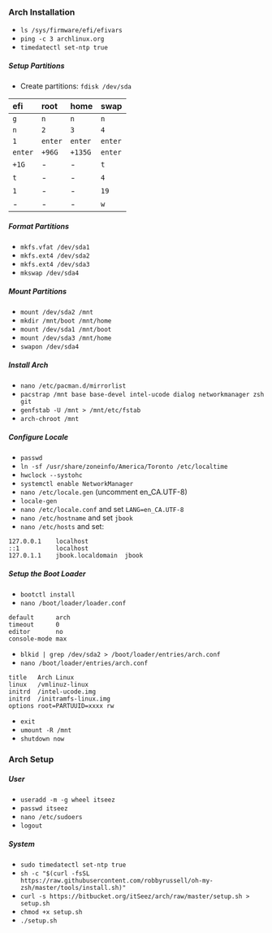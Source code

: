 ### Arch Installation

- `ls /sys/firmware/efi/efivars`
- `ping -c 3 archlinux.org`
- `timedatectl set-ntp true`

##### Setup Partitions

- Create partitions: `fdisk /dev/sda`

|efi    |root   |home   |swap   |
|:------|:------|:------|:------|
|`g`    |`n`    |`n`    |`n`    |
|`n`    |`2`    |`3`    |`4`    |
|`1`    |`enter`|`enter`|`enter`|
|`enter`|`+96G` |`+135G`|`enter`|
|`+1G`  |-      |-      |`t`    |
|`t`    |-      |-      |`4`    |
|`1`    |-      |-      |`19`   |
|-      |-      |-      |`w`    |

##### Format Partitions

- `mkfs.vfat /dev/sda1`
- `mkfs.ext4 /dev/sda2`
- `mkfs.ext4 /dev/sda3`
- `mkswap /dev/sda4`

##### Mount Partitions

- `mount /dev/sda2 /mnt`
- `mkdir /mnt/boot /mnt/home`
- `mount /dev/sda1 /mnt/boot`
- `mount /dev/sda3 /mnt/home`
- `swapon /dev/sda4`

##### Install Arch

- `nano /etc/pacman.d/mirrorlist`
- `pacstrap /mnt base base-devel intel-ucode dialog networkmanager zsh git`
- `genfstab -U /mnt > /mnt/etc/fstab`
- `arch-chroot /mnt`

##### Configure Locale

- `passwd`
- `ln -sf /usr/share/zoneinfo/America/Toronto /etc/localtime`
- `hwclock --systohc`
- `systemctl enable NetworkManager`
- `nano /etc/locale.gen` (uncomment en_CA.UTF-8)
- `locale-gen`
- `nano /etc/locale.conf` and set `LANG=en_CA.UTF-8`
- `nano /etc/hostname` and set `jbook`
- `nano /etc/hosts` and set:

```
127.0.0.1    localhost
::1          localhost
127.0.1.1    jbook.localdomain  jbook
```

##### Setup the Boot Loader

- `bootctl install`
- `nano /boot/loader/loader.conf`

```
default      arch
timeout      0
editor       no
console-mode max
```

- `blkid | grep /dev/sda2 > /boot/loader/entries/arch.conf`
- `nano /boot/loader/entries/arch.conf`

```
title   Arch Linux
linux   /vmlinuz-linux
initrd  /intel-ucode.img
initrd  /initramfs-linux.img
options root=PARTUUID=xxxx rw
```

- `exit`
- `umount -R /mnt`
- `shutdown now`

### Arch Setup

##### User

- `useradd -m -g wheel itseez`
- `passwd itseez`
- `nano /etc/sudoers`
- `logout`

##### System

- `sudo timedatectl set-ntp true`
- `sh -c "$(curl -fsSL https://raw.githubusercontent.com/robbyrussell/oh-my-zsh/master/tools/install.sh)"`
- `curl -s https://bitbucket.org/itSeez/arch/raw/master/setup.sh > setup.sh`
- `chmod +x setup.sh`
- `./setup.sh`
